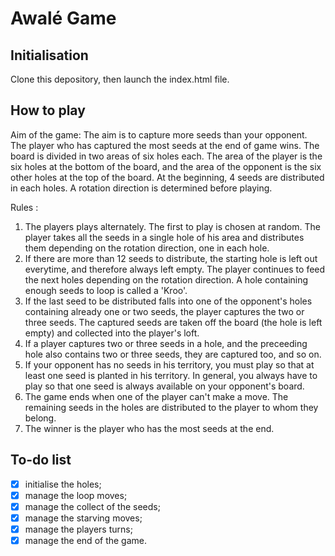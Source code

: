 # Awalé Game
## Initialisation 

Clone this depository, then launch the index.html file.

## How to play

Aim of the game: The aim is to capture more seeds than your opponent. The player who has captured the most seeds at the end of game wins.
The board is divided in two areas of six holes each. The area of the player is the six holes at the bottom of the board, and the area of the opponent is the six other holes at the top of the board. 
At the beginning, 4 seeds are distributed in each holes.
A rotation direction is determined before playing.

Rules :
1. The players plays alternately. The first to play is chosen at random. The player takes all the seeds in a single hole of his area and distributes them depending on the rotation direction, one in each hole.
2. If there are more than 12 seeds to distribute, the starting hole is left out everytime, and therefore always left empty. The player continues to feed the next holes depending on the rotation direction. A hole containing enough seeds to loop is called a 'Kroo'. 
3. If the last seed to be distributed falls into one of the opponent's holes containing already one or two seeds, the player captures the two or three seeds. The captured seeds are taken off the board (the hole is left empty) and collected into the player's loft. 
4. If a player captures two or three seeds in a hole, and the preceeding hole also contains two or three seeds, they are captured too, and so on. 
5. If your opponent has no seeds in his territory, you must play so that at least one seed is planted in his territory. In general, you always have to play so that one seed is always available on your opponent's board.
6. The game ends when one of the player can't make a move. The remaining seeds in the holes are distributed to the player to whom they belong.
7. The winner is the player who has the most seeds at the end.

## To-do list 

- [x] initialise the holes;
- [x] manage the loop moves;
- [x] manage the collect of the seeds;
- [x] manage the starving moves;
- [x] manage the players turns;
- [x] manage the end of the game.